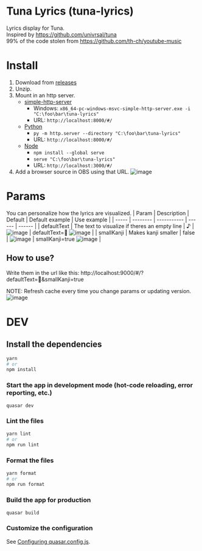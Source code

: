 # Tuna Lyrics (tuna-lyrics)

Lyrics display for Tuna.\
Inspired by https://github.com/univrsal/tuna \
99% of the code stolen from https://github.com/th-ch/youtube-music 

 


# Install
1. Download from [releases](https://github.com/AARP41298/tuna-lyrics/releases)
2. Unzip.
3. Mount in an http server.
    - [simple-http-server](https://github.com/TheWaWaR/simple-http-server)
      - Windows: `x86_64-pc-windows-msvc-simple-http-server.exe -i "C:\foo\bar\tuna-lyrics"`
      - URL: `http://localhost:8000/#/`
    - [Python](https://www.python.org/)
      - `py -m http.server --directory "C:\foo\bar\tuna-lyrics"`
      - URL: `http://localhost:8000/#/`
    - [Node](https://nodejs.org/es)
      - `npm install --global serve`
      - `serve "C:\foo\bar\tuna-lyrics"`
      - URL: `http://localhost:3000/#/`
4. Add a browser source in OBS using that URL.
![image](https://github.com/user-attachments/assets/a0e57ba9-51ba-440a-9a66-ffb6c7667ff4)


# Params
You can personalize how the lyrics are visualized.
| Param | Description   | Default     | Default example | Use example |
| ----- | -------- | ----------- | ------ | ------ |
| defaultText | The text to visualize if theres an empty line  |   ♪    | ![image](https://github.com/user-attachments/assets/483d8dbc-366a-4b58-a2d7-7d1c7a4ff56e) | defaultText=🎵 ![image](https://github.com/user-attachments/assets/0e66dce0-7faf-4b8e-ab50-8578b9d9fcb9) |
|   smallKanji  | Makes kanji smaller | false | ![image](https://github.com/user-attachments/assets/9d054791-6488-4e2f-8666-8f93ce7fc800) | smallKanji=true ![image](https://github.com/user-attachments/assets/865eaf0b-91b8-41a5-ade4-e4cb2590758c) |
## How to use?
Write them in the url like this: http://localhost:9000/#/?defaultText=🎵&smallKanji=true 

NOTE: Refresh cache every time you change params or updating version.\
![image](https://github.com/user-attachments/assets/a0ae6239-2a2b-4e9b-9ad2-f273fb07dc50)



# DEV
## Install the dependencies
```bash
yarn
# or
npm install
```

### Start the app in development mode (hot-code reloading, error reporting, etc.)
```bash
quasar dev
```


### Lint the files
```bash
yarn lint
# or
npm run lint
```


### Format the files
```bash
yarn format
# or
npm run format
```


### Build the app for production
```bash
quasar build
```

### Customize the configuration
See [Configuring quasar.config.js](https://v2.quasar.dev/quasar-cli-vite/quasar-config-js).
